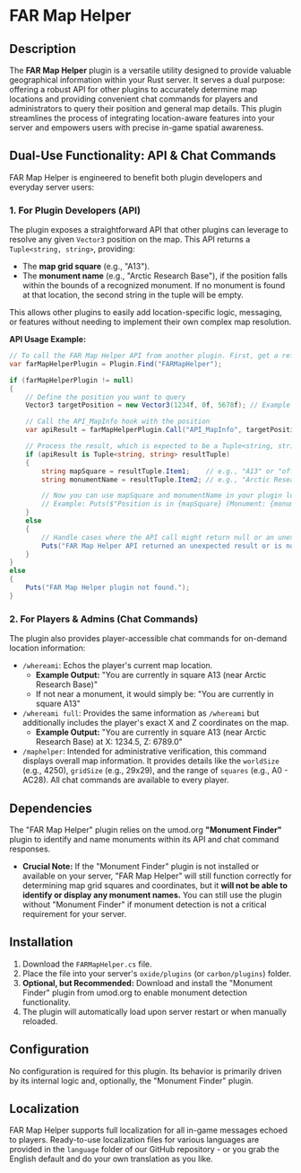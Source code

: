 # FAR Map Helper

## Description
The **FAR Map Helper** plugin is a versatile utility designed to provide valuable geographical information within your Rust server. It serves a dual purpose: offering a robust API for other plugins to accurately determine map locations and providing convenient chat commands for players and administrators to query their position and general map details. This plugin streamlines the process of integrating location-aware features into your server and empowers users with precise in-game spatial awareness.

## Dual-Use Functionality: API & Chat Commands

FAR Map Helper is engineered to benefit both plugin developers and everyday server users:

### 1. For Plugin Developers (API)
The plugin exposes a straightforward API that other plugins can leverage to resolve any given `Vector3` position on the map. This API returns a `Tuple<string, string>`, providing:
*   The **map grid square** (e.g., "A13").
*   The **monument name** (e.g., "Arctic Research Base"), if the position falls within the bounds of a recognized monument. If no monument is found at that location, the second string in the tuple will be empty.

This allows other plugins to easily add location-specific logic, messaging, or features without needing to implement their own complex map resolution.

**API Usage Example:**

```csharp
// To call the FAR Map Helper API from another plugin. First, get a reference to the plugin:
var farMapHelperPlugin = Plugin.Find("FARMapHelper");

if (farMapHelperPlugin != null)
{
    // Define the position you want to query
    Vector3 targetPosition = new Vector3(1234f, 0f, 5678f); // Example position

    // Call the API_MapInfo hook with the position
    var apiResult = farMapHelperPlugin.Call("API_MapInfo", targetPosition);

    // Process the result, which is expected to be a Tuple<string, string>
    if (apiResult is Tuple<string, string> resultTuple)
    {
        string mapSquare = resultTuple.Item1;    // e.g., "A13" or "off-grid" if outside of the map
        string monumentName = resultTuple.Item2; // e.g., "Arctic Research Base" or string.Empty

        // Now you can use mapSquare and monumentName in your plugin logic
        // Example: Puts($"Position is in {mapSquare} (Monument: {monumentName})");
    }
    else
    {
        // Handle cases where the API call might return null or an unexpected type
        Puts("FAR Map Helper API returned an unexpected result or is not available.");
    }
}
else
{
    Puts("FAR Map Helper plugin not found.");
}
```

### 2. For Players & Admins (Chat Commands)
The plugin also provides player-accessible chat commands for on-demand location information:

*   `/whereami`: Echos the player's current map location.
    *   **Example Output:** "You are currently in square A13 (near Arctic Research Base)"
    *   If not near a monument, it would simply be: "You are currently in square A13"
*   `/whereami full`: Provides the same information as `/whereami` but additionally includes the player's exact X and Z coordinates on the map.
    *   **Example Output:** "You are currently in square A13 (near Arctic Research Base) at X: 1234.5, Z: 6789.0"
*   `/maphelper`: Intended for administrative verification, this command displays overall map information. It provides details like the `worldSize` (e.g., 4250), `gridSize` (e.g., 29x29), and the range of `squares` (e.g., A0 - AC28). All chat commands are available to every player.

## Dependencies

The "FAR Map Helper" plugin relies on the umod.org **"Monument Finder"** plugin to identify and name monuments within its API and chat command responses.

*   **Crucial Note:** If the "Monument Finder" plugin is not installed or available on your server, "FAR Map Helper" will still function correctly for determining map grid squares and coordinates, but it **will not be able to identify or display any monument names.** You can still use the plugin without "Monument Finder" if monument detection is not a critical requirement for your server.

## Installation
1.  Download the `FARMapHelper.cs` file.
2.  Place the file into your server's `oxide/plugins` (or `carbon/plugins`) folder.
3.  **Optional, but Recommended:** Download and install the "Monument Finder" plugin from umod.org to enable monument detection functionality.
4.  The plugin will automatically load upon server restart or when manually reloaded.

## Configuration
No configuration is required for this plugin. Its behavior is primarily driven by its internal logic and, optionally, the "Monument Finder" plugin.

## Localization
FAR Map Helper supports full localization for all in-game messages echoed to players.
Ready-to-use localization files for various languages are provided in the `language` folder of our GitHub repository - or you grab the English default and do your own translation as you like.
